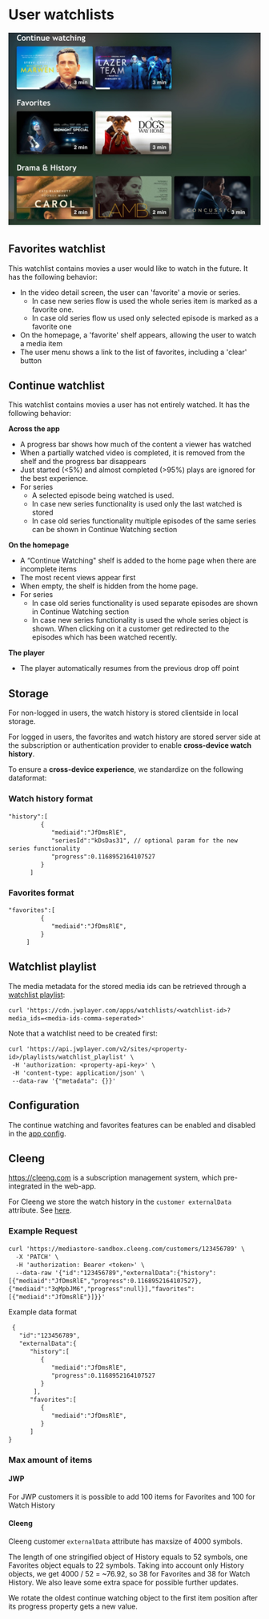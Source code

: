 # User watchlists

<img title="" src="./../_images/watchlist.jpg" alt="continue-watchting" width="542">

######

## Favorites watchlist

This watchlist contains movies a user would like to watch in the future. It has the following behavior:

- In the video detail screen, the user can 'favorite' a movie or series.
  - In case new series flow is used the whole series item is marked as a favorite one.
  - In case old series flow us used only selected episode is marked as a favorite one
- On the homepage, a 'favorite' shelf appears, allowing the user to watch a media item
- The user menu shows a link to the list of favorites, including a 'clear' button

## Continue watchlist

This watchlist contains movies a user has not entirely watched. It has the following behavior:

**Across the app**

- A progress bar shows how much of the content a viewer has watched
- When a partially watched video is completed, it is removed from the shelf and the progress bar disappears
- Just started (<5%) and almost completed (>95%) plays are ignored for the best experience.
- For series
  - A selected episode being watched is used.
  - In case new series functionality is used only the last watched is stored
  - In case old series functionality multiple episodes of the same series can be shown in Continue Watching section

**On the homepage**

- A “Continue Watching" shelf is added to the home page when there are incomplete items
- The most recent views appear first
- When empty, the shelf is hidden from the home page.
- For series
  - In case old series functionality is used separate episodes are shown in Continue Watching section
  - In case new series functionality is used the whole series object is shown. When clicking on it a customer get redirected to the episodes which has been watched recently.

**The player**

- The player automatically resumes from the previous drop off point

## Storage

For non-logged in users, the watch history is stored clientside in local storage.

For logged in users, the favorites and watch history are stored server side at the subscription or authentication provider to enable **cross-device watch history**.

To ensure a **cross-device experience**, we standardize on the following dataformat:

### Watch history format

```
"history":[
         {
            "mediaid":"JfDmsRlE",
            "seriesId":"kDsDas31", // optional param for the new series functionality
            "progress":0.1168952164107527
         }
      ]
```

### Favorites format

```
"favorites":[
         {
            "mediaid":"JfDmsRlE",
         }
     ]
```

## Watchlist playlist

The media metadata for the stored media ids can be retrieved through a [watchlist playlist](https://developer.jwplayer.com/jwplayer/docs/creating-and-using-a-watchlist-playlist):

```
curl 'https://cdn.jwplayer.com/apps/watchlists/<watchlist-id>?media_ids=<media-ids-comma-seperated>'
```

Note that a watchlist need to be created first:

```
curl 'https://api.jwplayer.com/v2/sites/<property-id>/playlists/watchlist_playlist' \
 -H 'authorization: <property-api-key>' \
 -H 'content-type: application/json' \
 --data-raw '{"metadata": {}}'
```

## Configuration

The continue watching and favorites features can be enabled and disabled in the [app config](/docs/configuration.md).

## Cleeng

https://cleeng.com is a subscription management system, which pre-integrated in the web-app.

For Cleeng we store the watch history in the `customer externalData` attribute. See [here](https://developers.cleeng.com/reference/fetch-customers-data).

### Example Request

```
curl 'https://mediastore-sandbox.cleeng.com/customers/123456789' \
  -X 'PATCH' \
  -H 'authorization: Bearer <token>' \
  --data-raw '{"id":"123456789","externalData":{"history":[{"mediaid":"JfDmsRlE","progress":0.1168952164107527},{"mediaid":"3qMpbJM6","progress":null}],"favorites":[{"mediaid":"JfDmsRlE"}]}}'
```

Example data format

```
 {
   "id":"123456789",
   "externalData":{
      "history":[
         {
            "mediaid":"JfDmsRlE",
            "progress":0.1168952164107527
         }
       ],
      "favorites":[
         {
            "mediaid":"JfDmsRlE",
         }
      ]
}
```

### Max amount of items

#### JWP

For JWP customers it is possible to add 100 items for Favorites and 100 for Watch History

#### Cleeng

Cleeng customer `externalData` attribute has maxsize of 4000 symbols.

The length of one stringified object of History equals to 52 symbols, one Favorites object equals to 22 symbols. Taking into account only History objects, we get 4000 / 52 = ~76.92, so 38 for Favorites and 38 for Watch History. We also leave some extra space for possible further updates.

We rotate the oldest continue watching object to the first item position after its progress property gets a new value.

